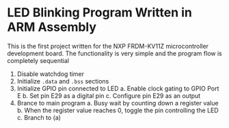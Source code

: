 # LED Blinking Program Written in ARM Assembly
This is the first project written for the NXP FRDM-KV11Z microcontroller development board.
The functionality is very simple and the program flow is completely sequential

1. Disable watchdog timer
2. Initialize `.data` and `.bss` sections
3. Initialize GPIO pin connected to LED
    a. Enable clock gating to GPIO Port E
    b. Set pin E29 as a digital pin
    c. Configure pin E29 as an output
4. Brance to main program
    a. Busy wait by counting down a register value
    b. When the register value reaches 0, toggle the pin controlling the LED
    c. Branch to (a)
